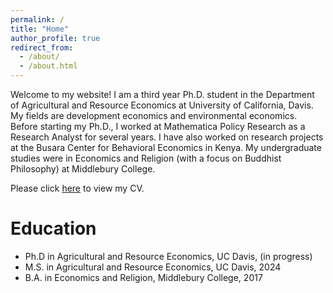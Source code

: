 ```yaml
---
permalink: /
title: "Home"
author_profile: true
redirect_from: 
  - /about/
  - /about.html
---
```


Welcome to my website! I am a third year Ph.D. student in the Department of Agricultural and Resource Economics at University of California, Davis. My fields are development economics and environmental economics. Before starting my Ph.D., I worked at Mathematica Policy Research as a Research Analyst for several years. I have also worked on research projects at the Busara Center for Behavioral Economics in Kenya. My undergraduate studies were in Economics and Religion (with a focus on Buddhist Philosophy) at Middlebury College.

Please click [here](/files/BrooksCV.pdf "Matt's CV") to view my CV.

Education
======
* Ph.D in Agricultural and Resource Economics, UC Davis, (in progress)
* M.S. in Agricultural and Resource Economics, UC Davis, 2024
* B.A. in Economics and Religion, Middlebury College, 2017
